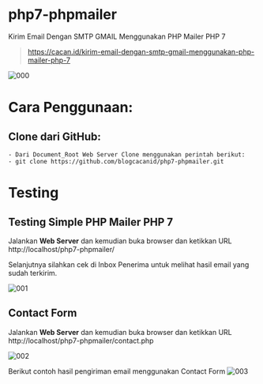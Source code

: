 # php7-phpmailer
Kirim Email Dengan SMTP GMAIL Menggunakan PHP Mailer PHP 7

> https://cacan.id/kirim-email-dengan-smtp-gmail-menggunakan-php-mailer-php-7

![000](https://user-images.githubusercontent.com/51890752/91993375-7b07b480-ed5f-11ea-8456-7321c158b680.jpg)

# Cara Penggunaan:

## Clone dari GitHub:
    - Dari Document_Root Web Server Clone menggunakan perintah berikut:
    - git clone https://github.com/blogcacanid/php7-phpmailer.git

# Testing
## Testing Simple PHP Mailer PHP 7

Jalankan <b>Web Server</b> dan kemudian buka browser dan ketikkan URL http://localhost/php7-phpmailer/

Selanjutnya silahkan cek di Inbox Penerima untuk melihat hasil email yang sudah terkirim.

![001](https://user-images.githubusercontent.com/51890752/91993407-8955d080-ed5f-11ea-845e-0fb690ed68b6.jpg)

## Contact Form
Jalankan <b>Web Server</b> dan kemudian buka browser dan ketikkan URL http://localhost/php7-phpmailer/contact.php

![002](https://user-images.githubusercontent.com/51890752/91993476-9e326400-ed5f-11ea-91c9-3889104078af.jpg)


Berikut contoh hasil pengiriman email menggunakan Contact Form
![003](https://user-images.githubusercontent.com/51890752/91993518-abe7e980-ed5f-11ea-8871-e9323eea5864.jpg)


